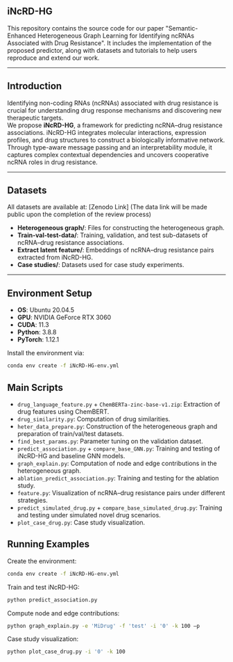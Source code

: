 ## iNcRD-HG

This repository contains the source code for our paper "Semantic-Enhanced Heterogeneous Graph Learning for Identifying ncRNAs Associated with Drug Resistance". It includes the implementation of the proposed predictor, along with datasets and tutorials to help users reproduce and extend our work.

---

## Introduction

Identifying non-coding RNAs (ncRNAs) associated with drug resistance is crucial for understanding drug response mechanisms and discovering new therapeutic targets.  
We propose **iNcRD-HG**, a framework for predicting ncRNA–drug resistance associations. iNcRD-HG integrates molecular interactions, expression profiles, and drug structures to construct a biologically informative network. Through type-aware message passing and an interpretability module, it captures complex contextual dependencies and uncovers cooperative ncRNA roles in drug resistance.

---

## Datasets

All datasets are available at: [Zenodo Link] (The data link will be made public upon the completion of the review process)  

- **Heterogeneous graph/**: Files for constructing the heterogeneous graph.  
- **Train-val-test-data/**: Training, validation, and test sub-datasets of ncRNA–drug resistance associations.  
- **Extract latent feature/**: Embeddings of ncRNA–drug resistance pairs extracted from iNcRD-HG.  
- **Case studies/**: Datasets used for case study experiments.  

---

## Environment Setup

- **OS**: Ubuntu 20.04.5  
- **GPU**: NVIDIA GeForce RTX 3060  
- **CUDA**: 11.3  
- **Python**: 3.8.8  
- **PyTorch**: 1.12.1  

Install the environment via:
```bash
conda env create -f iNcRD-HG-env.yml
```

## Main Scripts

- `drug_language_feature.py` + `ChemBERTa-zinc-base-v1.zip`: Extraction of drug features using ChemBERT.  
- `drug_similarity.py`: Computation of drug similarities.  
- `heter_data_prepare.py`: Construction of the heterogeneous graph and preparation of train/val/test datasets.  
- `find_best_params.py`: Parameter tuning on the validation dataset.  
- `predict_association.py` + `compare_base_GNN.py`: Training and testing of iNcRD-HG and baseline GNN models.  
- `graph_explain.py`: Computation of node and edge contributions in the heterogeneous graph.  
- `ablation_predict_association.py`: Training and testing for the ablation study.  
- `feature.py`: Visualization of ncRNA–drug resistance pairs under different strategies.  
- `predict_simulated_drug.py` + `compare_base_simulated_drug.py`: Training and testing under simulated novel drug scenarios.  
- `plot_case_drug.py`: Case study visualization.  

## Running Examples

Create the environment:
```bash
conda env create -f iNcRD-HG-env.yml
```

Train and test iNcRD-HG:
```bash
python predict_association.py
```

Compute node and edge contributions:
```bash
python graph_explain.py -e 'MiDrug' -f 'test' -i '0' -k 100 –p
```

Case study visualization:
```bash
python plot_case_drug.py -i '0' -k 100
